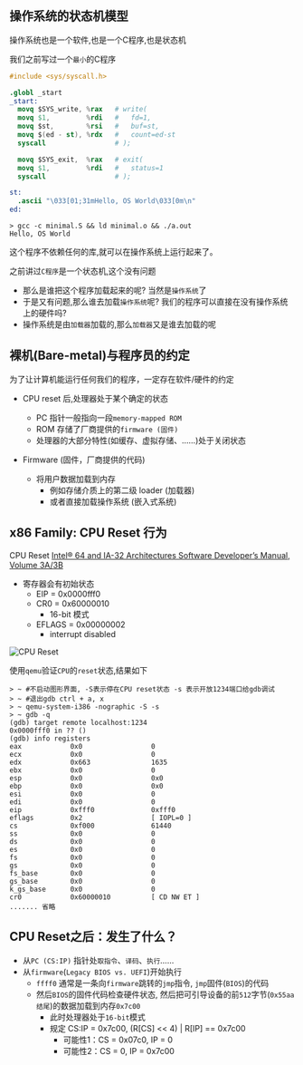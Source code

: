 ## 操作系统的状态机模型

操作系统也是一个软件,也是一个C程序,也是状态机

我们之前写过一个`最小`的C程序
```S
#include <sys/syscall.h>

.globl _start
_start:
  movq $SYS_write, %rax   # write(
  movq $1,         %rdi   #   fd=1,
  movq $st,        %rsi   #   buf=st,
  movq $(ed - st), %rdx   #   count=ed-st
  syscall                 # );

  movq $SYS_exit,  %rax   # exit(
  movq $1,         %rdi   #   status=1
  syscall                 # );

st:
  .ascii "\033[01;31mHello, OS World\033[0m\n"
ed:
```
```
> gcc -c minimal.S && ld minimal.o && ./a.out
Hello, OS World
```

这个程序不依赖任何的库,就可以在操作系统上运行起来了。

之前讲过`C程序`是一个状态机,这个没有问题

- 那么是谁把这个程序加载起来的呢? 当然是`操作系统`了
- 于是又有问题,那么谁去加载`操作系统`呢? 我们的程序可以直接在没有操作系统上的硬件吗?
- 操作系统是由`加载器`加载的,那么`加载器`又是谁去加载的呢

## 裸机(Bare-metal)与程序员的约定

为了让计算机能运行任何我们的程序，一定存在软件/硬件的约定

- CPU reset 后,处理器处于某个确定的状态
  - PC 指针一般指向一段`memory-mapped ROM`
  - ROM 存储了厂商提供的`firmware (固件)`
  - 处理器的大部分特性(如缓存、虚拟存储、……)处于关闭状态

- Firmware (固件，厂商提供的代码)
  - 将用户数据加载到内存
    - 例如存储介质上的第二级 loader (加载器)
    - 或者直接加载操作系统 (嵌入式系统)

## x86 Family: CPU Reset 行为
CPU Reset [Intel® 64 and IA-32 Architectures Software Developer’s Manual, Volume 3A/3B](https://www.intel.com/content/www/us/en/developer/articles/technical/intel-sdm.html)

- 寄存器会有初始状态
  - EIP = 0x0000fff0
  - CR0 = 0x60000010
    - 16-bit 模式
  - EFLAGS = 0x00000002
    - interrupt disabled

![CPU Reset](./statc/intel-cpu-reset.png)

使用`qemu`验证`CPU`的`reset`状态,结果如下
```
> ~ #不启动图形界面, -S表示停在CPU reset状态 -s 表示开放1234端口给gdb调试
> ~ #退出gdb ctrl + a, x
> ~ qemu-system-i386 -nographic -S -s
> ~ gdb -q
(gdb) target remote localhost:1234
0x0000fff0 in ?? ()
(gdb) info registers
eax            0x0                 0
ecx            0x0                 0
edx            0x663               1635
ebx            0x0                 0
esp            0x0                 0x0
ebp            0x0                 0x0
esi            0x0                 0
edi            0x0                 0
eip            0xfff0              0xfff0
eflags         0x2                 [ IOPL=0 ]
cs             0xf000              61440
ss             0x0                 0
ds             0x0                 0
es             0x0                 0
fs             0x0                 0
gs             0x0                 0
fs_base        0x0                 0
gs_base        0x0                 0
k_gs_base      0x0                 0
cr0            0x60000010          [ CD NW ET ]
....... 省略
```

## CPU Reset之后：发生了什么？
- 从`PC (CS:IP)` 指针处`取指令`、`译码`、`执行`……
- 从`firmware`(`Legacy BIOS vs. UEFI`)开始执行
  - `ffff0` 通常是一条向`firmware`跳转的`jmp`指令, `jmp`固件(`BIOS`)的代码
  - 然后`BIOS`的固件代码检查硬件状态, 然后把可引导设备的前`512`字节(`0x55aa结尾`)的数据加载到内存`0x7c00`
    - 此时处理器处于`16-bit`模式
    - 规定 CS:IP = 0x7c00, (R[CS] << 4) | R[IP] == 0x7c00
      - 可能性1：CS = 0x07c0, IP = 0
      - 可能性2：CS = 0, IP = 0x7c00